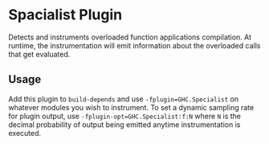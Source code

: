 # Spacialist Plugin

Detects and instruments overloaded function applications compilation. At
runtime, the instrumentation will emit information about the overloaded calls
that get evaluated.

## Usage

Add this plugin to `build-depends` and use `-fplugin=GHC.Specialist` on whatever
modules you wish to instrument. To set a dynamic sampling rate for plugin
output, use `-fplugin-opt=GHC.Specialist:f:N` where `N` is the decimal
probability of output being emitted anytime instrumentation is executed.
